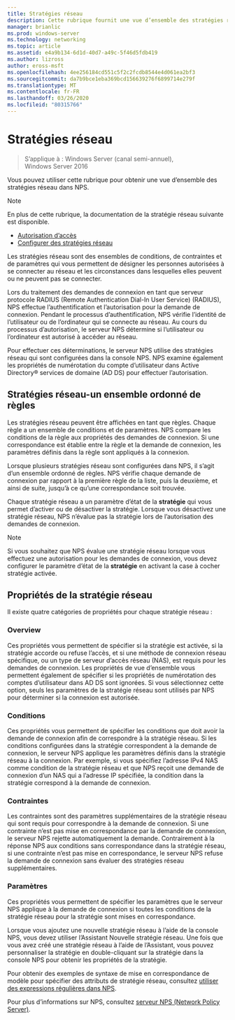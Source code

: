 ```yaml
---
title: Stratégies réseau
description: Cette rubrique fournit une vue d’ensemble des stratégies réseau pour le serveur NPS (Network Policy Server) dans Windows Server 2016 et inclut des liens vers des conseils supplémentaires sur NPS.
manager: brianlic
ms.prod: windows-server
ms.technology: networking
ms.topic: article
ms.assetid: e4a9b134-6d1d-40d7-a49c-5f46d5fdb419
ms.author: lizross
author: eross-msft
ms.openlocfilehash: 4ee256184cd551c5f2c2fcdb8544e4d061ea2bf3
ms.sourcegitcommit: da7b9bce1eba369bcd156639276f6899714e279f
ms.translationtype: MT
ms.contentlocale: fr-FR
ms.lasthandoff: 03/26/2020
ms.locfileid: "80315766"
---
```

# <a name="network-policies"></a>Stratégies réseau

>S’applique à : Windows Server (canal semi-annuel), Windows Server 2016

Vous pouvez utiliser cette rubrique pour obtenir une vue d’ensemble des stratégies réseau dans NPS.

>[!NOTE]
>En plus de cette rubrique, la documentation de la stratégie réseau suivante est disponible.
> - [Autorisation d’accès](nps-np-access.md)
> - [Configurer des stratégies réseau](nps-np-configure.md)

Les stratégies réseau sont des ensembles de conditions, de contraintes et de paramètres qui vous permettent de désigner les personnes autorisées à se connecter au réseau et les circonstances dans lesquelles elles peuvent ou ne peuvent pas se connecter.

Lors du traitement des demandes de connexion en tant que serveur protocole RADIUS (Remote Authentication Dial-In User Service) (RADIUS), NPS effectue l’authentification et l’autorisation pour la demande de connexion. Pendant le processus d’authentification, NPS vérifie l’identité de l’utilisateur ou de l’ordinateur qui se connecte au réseau. Au cours du processus d’autorisation, le serveur NPS détermine si l’utilisateur ou l’ordinateur est autorisé à accéder au réseau.

Pour effectuer ces déterminations, le serveur NPS utilise des stratégies réseau qui sont configurées dans la console NPS. NPS examine également les propriétés de numérotation du compte d’utilisateur dans Active Directory&reg; services de domaine \(AD DS\) pour effectuer l’autorisation.

## <a name="network-policies---an-ordered-set-of-rules"></a>Stratégies réseau-un ensemble ordonné de règles

Les stratégies réseau peuvent être affichées en tant que règles. Chaque règle a un ensemble de conditions et de paramètres. NPS compare les conditions de la règle aux propriétés des demandes de connexion. Si une correspondance est établie entre la règle et la demande de connexion, les paramètres définis dans la règle sont appliqués à la connexion.

Lorsque plusieurs stratégies réseau sont configurées dans NPS, il s’agit d’un ensemble ordonné de règles. NPS vérifie chaque demande de connexion par rapport à la première règle de la liste, puis la deuxième, et ainsi de suite, jusqu’à ce qu’une correspondance soit trouvée.

Chaque stratégie réseau a un paramètre d’état de la **stratégie** qui vous permet d’activer ou de désactiver la stratégie. Lorsque vous désactivez une stratégie réseau, NPS n’évalue pas la stratégie lors de l’autorisation des demandes de connexion.

>[!NOTE]
>Si vous souhaitez que NPS évalue une stratégie réseau lorsque vous effectuez une autorisation pour les demandes de connexion, vous devez configurer le paramètre d’état de la **stratégie** en activant la case à cocher stratégie activée.

## <a name="network-policy-properties"></a>Propriétés de la stratégie réseau

Il existe quatre catégories de propriétés pour chaque stratégie réseau :

### <a name="overview"></a>Overview

 Ces propriétés vous permettent de spécifier si la stratégie est activée, si la stratégie accorde ou refuse l’accès, et si une méthode de connexion réseau spécifique, ou un type de serveur d’accès réseau (NAS), est requis pour les demandes de connexion. Les propriétés de vue d’ensemble vous permettent également de spécifier si les propriétés de numérotation des comptes d’utilisateur dans AD DS sont ignorées. Si vous sélectionnez cette option, seuls les paramètres de la stratégie réseau sont utilisés par NPS pour déterminer si la connexion est autorisée.


### <a name="conditions"></a>Conditions

 Ces propriétés vous permettent de spécifier les conditions que doit avoir la demande de connexion afin de correspondre à la stratégie réseau. Si les conditions configurées dans la stratégie correspondent à la demande de connexion, le serveur NPS applique les paramètres définis dans la stratégie réseau à la connexion. Par exemple, si vous spécifiez l’adresse IPv4 NAS comme condition de la stratégie réseau et que NPS reçoit une demande de connexion d’un NAS qui a l’adresse IP spécifiée, la condition dans la stratégie correspond à la demande de connexion. 


### <a name="constraints"></a>Contraintes

 Les contraintes sont des paramètres supplémentaires de la stratégie réseau qui sont requis pour correspondre à la demande de connexion. Si une contrainte n’est pas mise en correspondance par la demande de connexion, le serveur NPS rejette automatiquement la demande. Contrairement à la réponse NPS aux conditions sans correspondance dans la stratégie réseau, si une contrainte n’est pas mise en correspondance, le serveur NPS refuse la demande de connexion sans évaluer des stratégies réseau supplémentaires.

### <a name="settings"></a>Paramètres

 Ces propriétés vous permettent de spécifier les paramètres que le serveur NPS applique à la demande de connexion si toutes les conditions de la stratégie réseau pour la stratégie sont mises en correspondance.

Lorsque vous ajoutez une nouvelle stratégie réseau à l’aide de la console NPS, vous devez utiliser l’Assistant Nouvelle stratégie réseau. Une fois que vous avez créé une stratégie réseau à l’aide de l’Assistant, vous pouvez personnaliser la stratégie en double-cliquant sur la stratégie dans la console NPS pour obtenir les propriétés de la stratégie.

Pour obtenir des exemples de syntaxe de mise en correspondance de modèle pour spécifier des attributs de stratégie réseau, consultez [utiliser des expressions régulières dans NPS](nps-crp-reg-expressions.md).

Pour plus d’informations sur NPS, consultez [serveur NPS (Network Policy Server)](nps-top.md).
